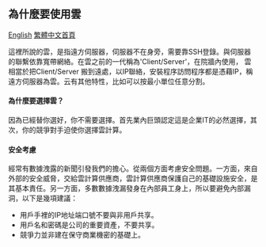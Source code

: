## 為什麼要使用雲

[English](https://github.com/tacticlink/cheapdigital) [繁體中文首頁](https://github.com/tacticlink/cheapdigital/blob/master/README_zh.md)

這裡所說的雲，是指遠方伺服器，伺服器不在身旁，需要靠SSH登錄。與伺服器的聯繫依靠寬帶網絡。在雲之前的一代稱為'Client/Server'，在院牆內使用， 雲相當於把Client/Server 搬到遠處，以IP聯絡，安裝程序訪問程序都是憑藉IP，稱遠方伺服器為雲。云有其他特性，比如可以按最小單位任意分割。

#### 為什麼要選擇雲？

因為已經替你選好，你不需要選擇。首先業內巨頭認定這是企業IT的必然選擇，其次，你的競爭對手迫使你選擇雲計算。

#### 安全考慮

經常有數據洩露的新聞引發我們的擔心。從兩個方面考慮安全問題。一方面，來自外部的安全威脅，交給雲計算供應商，雲計算供應商保護自己的基礎設施安全，是其基本責任。另一方面，多數數據洩漏發身在內部員工身上，所以要避免內部漏洞，以下是幾項建議：

- 用戶手裡的IP地址端口號不要與非用戶共享。
- 用戶名和密碼是公司的重要資產，不要共享。
- 競爭力並非建在保守商業機密的基礎上。
